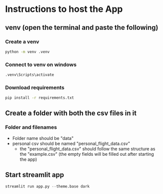 # Instructions to host the App

## venv (open the terminal and paste the following)

### Create a venv 
```bash	
python -m venv .venv
```
### Connect to venv on windows
```bash	
.venv\Scripts\activate
```
### Download requirements
```bash
pip install -r requirements.txt
```
## Create a folder with both the csv files in it

### Folder and filenames
* Folder name should be "data"
* personal csv should be named "personal_flight_data.csv"
    * the "personal_flight_data.csv" should follow the same structure as the "example.csv" (the empty fields will be filled out after starting the app)

## Start streamlit app
```python
streamlit run app.py --theme.base dark
```


